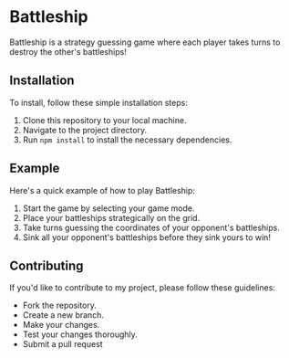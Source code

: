 # Battleship

Battleship is a strategy guessing game where each player takes turns to destroy the other's battleships!

## Installation

To install, follow these simple installation steps:

1. Clone this repository to your local machine.
2. Navigate to the project directory.
3. Run `npm install` to install the necessary dependencies.

## Example

Here's a quick example of how to play Battleship:

1. Start the game by selecting your game mode.
2. Place your battleships strategically on the grid.
3. Take turns guessing the coordinates of your opponent's battleships.
4. Sink all your opponent's battleships before they sink yours to win!

## Contributing

If you'd like to contribute to my project, please follow these guidelines:

- Fork the repository.
- Create a new branch.
- Make your changes.
- Test your changes thoroughly.
- Submit a pull request
